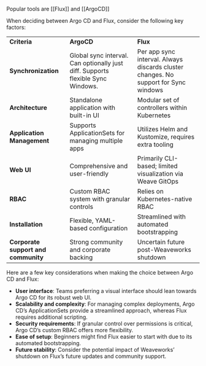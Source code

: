 Popular tools are [[Flux]] and [[ArgoCD]]

When deciding between Argo CD and Flux, consider the following key factors:

|                                     |                                                                                 |                                                                                     |
| ----------------------------------- | ------------------------------------------------------------------------------- | ----------------------------------------------------------------------------------- |
| **Criteria**                        | **ArgoCD**                                                                      | **Flux**                                                                            |
| **Synchronization**                 | Global sync interval. Can optionally just diff. Supports flexible Sync Windows. | Per app sync interval. Always discards cluster changes. No support for Sync windows |
| **Architecture**                    | Standalone application with built-in UI                                         | Modular set of controllers within Kubernetes                                        |
| **Application Management**          | Supports ApplicationSets for managing multiple apps                             | Utilizes Helm and Kustomize, requires extra tooling                                 |
| **Web UI**                          | Comprehensive and user-friendly                                                 | Primarily CLI-based; limited visualization via Weave GitOps                         |
| **RBAC**                            | Custom RBAC system with granular controls                                       | Relies on Kubernetes-native RBAC                                                    |
| **Installation**                    | Flexible, YAML-based configuration                                              | Streamlined with automated bootstrapping                                            |
| **Corporate support and community** | Strong community and corporate backing                                          | Uncertain future post-Weaveworks shutdown                                           |

Here are a few key considerations when making the choice between Argo CD and Flux:

- **User interface**: Teams preferring a visual interface should lean towards Argo CD for its robust web UI.
- **Scalability and complexity**: For managing complex deployments, Argo CD’s ApplicationSets provide a streamlined approach, whereas Flux requires additional scripting.
- **Security requirements**: If granular control over permissions is critical, Argo CD’s custom RBAC offers more flexibility.
- **Ease of setup**: Beginners might find Flux easier to start with due to its automated bootstrapping.
- **Future stability**: Consider the potential impact of Weaveworks’ shutdown on Flux’s future updates and community support.
